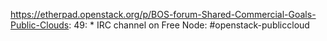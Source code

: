https://etherpad.openstack.org/p/BOS-forum-Shared-Commercial-Goals-Public-Clouds: 49: 		* IRC channel on Free Node: #openstack-publiccloud

